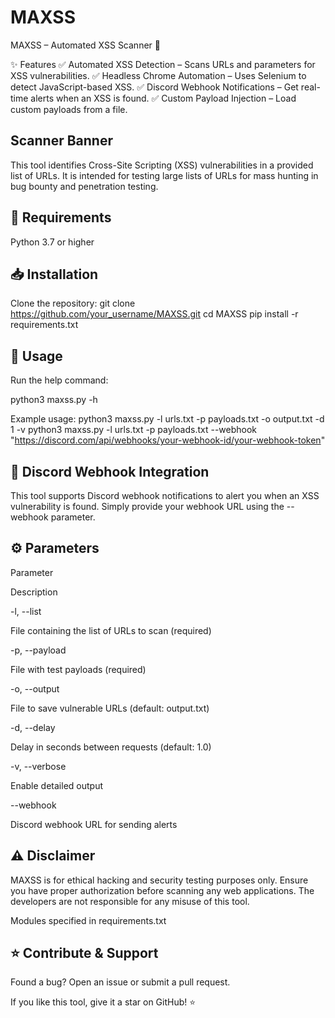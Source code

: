 # MAXSS
MAXSS – Automated XSS Scanner 🚀

✨ Features
✅ Automated XSS Detection – Scans URLs and parameters for XSS vulnerabilities.
✅ Headless Chrome Automation – Uses Selenium to detect JavaScript-based XSS.
✅ Discord Webhook Notifications – Get real-time alerts when an XSS is found.
✅ Custom Payload Injection – Load custom payloads from a file.

## Scanner Banner

This tool identifies Cross-Site Scripting (XSS) vulnerabilities in a provided list of URLs. It is intended for testing large lists of URLs for mass hunting in bug bounty and penetration testing.

## 🔧 Requirements

Python 3.7 or higher

## 📥 Installation

Clone the repository:
git clone https://github.com/your_username/MAXSS.git
cd MAXSS
pip install -r requirements.txt

## 🚀 Usage

Run the help command:

python3 maxss.py -h

Example usage:
python3 maxss.py -l urls.txt -p payloads.txt -o output.txt -d 1 -v
python3 maxss.py -l urls.txt -p payloads.txt --webhook "https://discord.com/api/webhooks/your-webhook-id/your-webhook-token"

## 📢 Discord Webhook Integration

This tool supports Discord webhook notifications to alert you when an XSS vulnerability is found. Simply provide your webhook URL using the --webhook parameter.

## ⚙️ Parameters

Parameter

Description

-l, --list

File containing the list of URLs to scan (required)

-p, --payload

File with test payloads (required)

-o, --output

File to save vulnerable URLs (default: output.txt)

-d, --delay

Delay in seconds between requests (default: 1.0)

-v, --verbose

Enable detailed output

--webhook

Discord webhook URL for sending alerts

## ⚠️ Disclaimer

MAXSS is for ethical hacking and security testing purposes only. Ensure you have proper authorization before scanning any web applications. The developers are not responsible for any misuse of this tool.

Modules specified in requirements.txt
 
## ⭐ Contribute & Support

Found a bug? Open an issue or submit a pull request.

If you like this tool, give it a star on GitHub! ⭐


